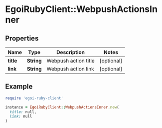 # EgoiRubyClient::WebpushActionsInner

## Properties

| Name | Type | Description | Notes |
| ---- | ---- | ----------- | ----- |
| **title** | **String** | Webpush action title | [optional] |
| **link** | **String** | Webpush action link | [optional] |

## Example

```ruby
require 'egoi-ruby-client'

instance = EgoiRubyClient::WebpushActionsInner.new(
  title: null,
  link: null
)
```

